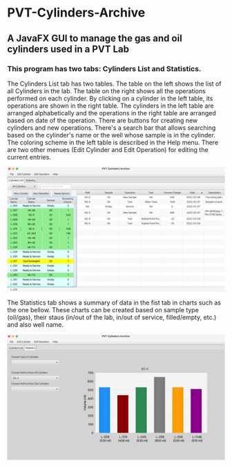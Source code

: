 # PVT-Cylinders-Archive
## A JavaFX GUI to manage the gas and oil cylinders used in a PVT Lab
### This program has two tabs: Cylinders List and Statistics.
The Cylinders List tab has two tables. The table on the left shows the list of all Cylinders in the lab. The table on the right shows all the operations performed on each cylinder. By clicking on a cylinder in the left table, its operations are shown in the right table. The cylinders in the left table are arranged alphabetically and the operations in the right table are arranged based on date of the operation.
There are buttons for creating new cylinders and new operations. There's a search bar that allows searching based on the cylinder's name or the well whose sample is in the cylinder.
The coloring scheme in the left table is described in the Help menu. There are two other menues (Edit Cylinder and Edit Operation) for editing the current entries.

![Tab1 image](https://github.com/ca-sajad/PVT-Cylinders-Archive/blob/main/Cylinders%20List%20Tab%20Screenshot.png)

The Statistics tab shows a summary of data in the fist tab in charts such as the one bellow. These charts can be created based on sample type (oil/gas), their staus (in/out of the lab, in/out of service, filled/empty, etc.) and also well name.

![Tab2 image](https://github.com/ca-sajad/PVT-Cylinders-Archive/blob/main/Statistics%20Tab%20Screenshot.png)
